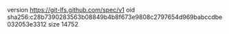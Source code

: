 version https://git-lfs.github.com/spec/v1
oid sha256:c28b7390283563b08849b4b8f673e9808c2797654d969babccdbe032053e3312
size 14752
